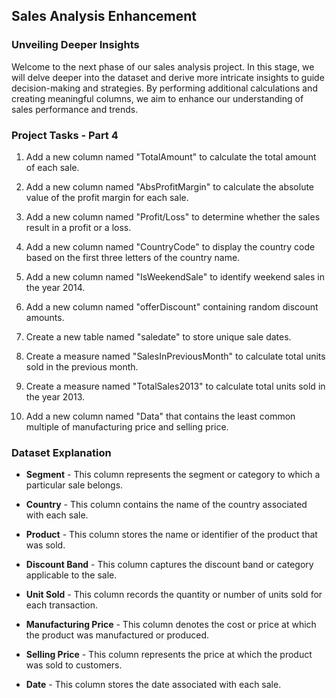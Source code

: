 ## Sales Analysis Enhancement

### Unveiling Deeper Insights

Welcome to the next phase of our sales analysis project. In this stage, we will delve deeper into the dataset and derive more intricate insights to guide decision-making and strategies. By performing additional calculations and creating meaningful columns, we aim to enhance our understanding of sales performance and trends.

### Project Tasks - Part 4

1. Add a new column named "TotalAmount" to calculate the total amount of each sale.

2. Add a new column named "AbsProfitMargin" to calculate the absolute value of the profit margin for each sale.

3. Add a new column named "Profit/Loss" to determine whether the sales result in a profit or a loss.

4. Add a new column named "CountryCode" to display the country code based on the first three letters of the country name.

5. Add a new column named "IsWeekendSale" to identify weekend sales in the year 2014.

6. Add a new column named "offerDiscount" containing random discount amounts.

7. Create a new table named "saledate" to store unique sale dates.

8. Create a measure named "SalesInPreviousMonth" to calculate total units sold in the previous month.

9. Create a measure named "TotalSales2013" to calculate total units sold in the year 2013.

10. Add a new column named "Data" that contains the least common multiple of manufacturing price and selling price.

### Dataset Explanation

* **Segment** - This column represents the segment or category to which a particular sale belongs.

* **Country** - This column contains the name of the country associated with each sale.

* **Product** - This column stores the name or identifier of the product that was sold.

* **Discount Band** - This column captures the discount band or category applicable to the sale.

* **Unit Sold** - This column records the quantity or number of units sold for each transaction.

* **Manufacturing Price** - This column denotes the cost or price at which the product was manufactured or produced.

* **Selling Price** - This column represents the price at which the product was sold to customers.

* **Date** - This column stores the date associated with each sale.
